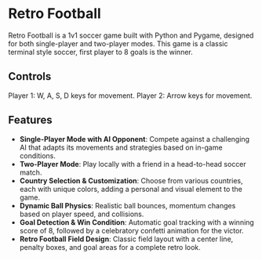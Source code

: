 # Retro Football 

Retro Football is a 1v1 soccer game built with Python and Pygame, designed for both single-player and two-player modes. This game is a classic terminal style soccer, first player to 8 goals is the winner.

## Controls
Player 1: W, A, S, D keys for movement.
Player 2: Arrow keys for movement.

## Features 

- **Single-Player Mode with AI Opponent**: Compete against a challenging AI that adapts its movements and strategies based on in-game conditions.
- **Two-Player Mode**: Play locally with a friend in a head-to-head soccer match.
- **Country Selection & Customization**: Choose from various countries, each with unique colors, adding a personal and visual element to the game.
- **Dynamic Ball Physics**: Realistic ball bounces, momentum changes based on player speed, and collisions.
- **Goal Detection & Win Condition**: Automatic goal tracking with a winning score of 8, followed by a celebratory confetti animation for the victor.
- **Retro Football Field Design**: Classic field layout with a center line, penalty boxes, and goal areas for a complete retro look.
